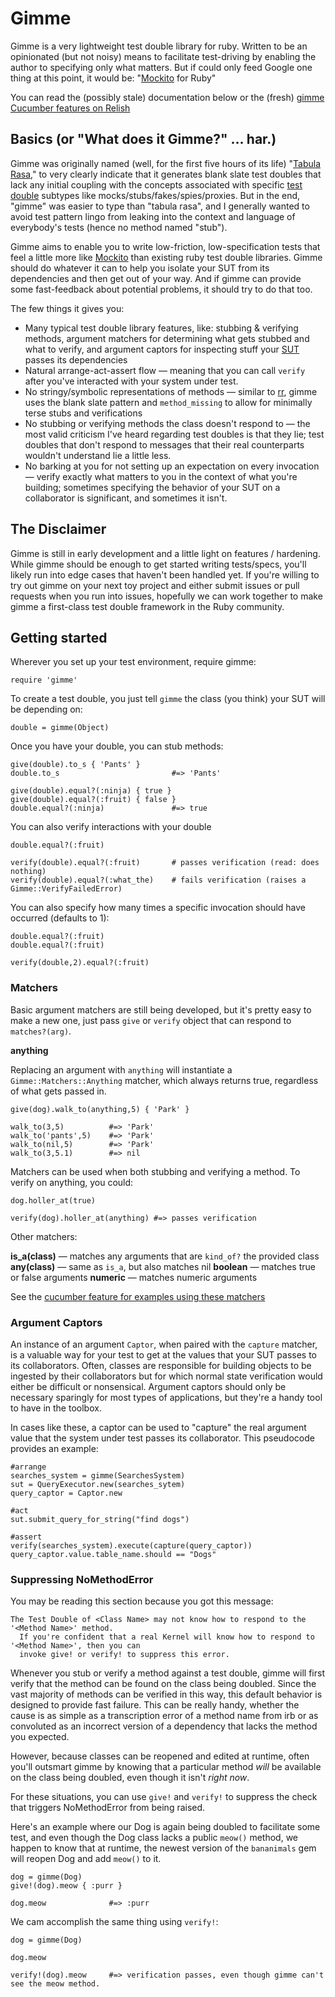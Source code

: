 # Gimme

Gimme is a very lightweight test double library for ruby. Written to be an opinionated (but not noisy) means to facilitate test-driving by enabling the author to specifying only what matters. But if could only feed Google one thing at this point, it would be: "[Mockito](http://mockito.org/) for Ruby"

You can read the (possibly stale) documentation below or the (fresh) [gimme Cucumber features on Relish](http://relishapp.com/searls/gimme)

## Basics (or "What does it Gimme?" ... har.)

Gimme was originally named (well, for the first five hours of its life) "[Tabula Rasa](http://en.wikipedia.org/wiki/Tabula_rasa)," to very clearly indicate that it generates blank slate test doubles that lack any initial coupling with the concepts associated with specific [test double](http://xunitpatterns.com/Test%20Double.html) subtypes like mocks/stubs/fakes/spies/proxies. But in the end, "gimme" was easier to type than "tabula rasa", and I generally wanted to avoid test pattern lingo from leaking into the context and language of everybody's tests (hence no method named "stub").

Gimme aims to enable you to write low-friction, low-specification tests that feel a little more like [Mockito](http://mockito.org/) than existing ruby test double libraries. Gimme should do whatever it can to help you isolate your SUT from its dependencies and then get out of your way. And if gimme can provide some fast-feedback about potential problems, it should try to do that too.

The few things it gives you:

* Many typical test double library features, like: stubbing & verifying methods, argument matchers for determining what gets stubbed and what to verify, and argument captors for inspecting stuff your [SUT](http://xunitpatterns.com/SUT.html) passes its dependencies
* Natural arrange-act-assert flow — meaning that you can call `verify` after you've interacted with your system under test.
* No stringy/symbolic representations of methods — similar to [rr](https://github.com/btakita/rr), gimme uses the blank slate pattern and `method_missing` to allow for minimally terse stubs and verifications
* No stubbing or verifying methods the class doesn't respond to — the most valid criticism I've heard regarding test doubles is that they lie; test doubles that don't respond to messages that their real counterparts wouldn't understand lie a little less.
* No barking at you for not setting up an expectation on every invocation — verify exactly what matters to you in the context of what you're building; sometimes specifying the behavior of your SUT on a collaborator is significant, and sometimes it isn't.


## The Disclaimer

Gimme is still in early development and a little light on features / hardening. While gimme should be enough to get started writing tests/specs, you'll likely run into edge cases that haven't been handled yet. If you're willing to try out gimme on your next toy project and either submit issues or pull requests when you run into issues, hopefully we can work together to make gimme a first-class test double framework in the Ruby community.

## Getting started


Wherever you set up your test environment, require gimme:

    require 'gimme'

To create a test double, you just tell `gimme` the class (you think) your SUT will be depending on:

    double = gimme(Object)
     
Once you have your double, you can stub methods:

    give(double).to_s { 'Pants' }
    double.to_s                         #=> 'Pants'
    
    give(double).equal?(:ninja) { true }
    give(double).equal?(:fruit) { false }    
    double.equal?(:ninja)               #=> true
    
You can also verify interactions with your double    

    double.equal?(:fruit)
    
    verify(double).equal?(:fruit)       # passes verification (read: does nothing)
    verify(double).equal?(:what_the)    # fails verification (raises a Gimme::VerifyFailedError)

You can also specify how many times a specific invocation should have occurred (defaults to 1):

    double.equal?(:fruit)
    double.equal?(:fruit)
    
    verify(double,2).equal?(:fruit)
    
### Matchers

Basic argument matchers are still being developed, but it's pretty easy to make a new one, just pass `give` or `verify` object that can respond to `matches?(arg)`. 

**anything**

Replacing an argument with `anything` will instantiate a `Gimme::Matchers::Anything` matcher, which always returns true, regardless of what gets passed in.

    give(dog).walk_to(anything,5) { 'Park' }
    
    walk_to(3,5)          #=> 'Park'
    walk_to('pants',5)    #=> 'Park'
    walk_to(nil,5)        #=> 'Park'        
    walk_to(3,5.1)        #=> nil
        
Matchers can be used when both stubbing and verifying a method. To verify on anything, you could:

    dog.holler_at(true)
    
    verify(dog).holler_at(anything) #=> passes verification    
    
Other matchers:    
    
**is_a(class)** — matches any arguments that are `kind_of?` the provided class
**any(class)** — same as `is_a`, but also matches nil
**boolean** — matches true or false arguments
**numeric** — matches numeric arguments 

See the [cucumber feature for examples using these matchers](http://relishapp.com/searls/gimme/stubbing-with-matchers)

### Argument Captors

An instance of an argument `Captor`, when paired with the `capture` matcher, is a valuable way for your test to get at the values that your SUT passes to its collaborators. Often, classes are responsible for building objects to be ingested by their collaborators but for which normal state verification would either be difficult or nonsensical. Argument captors should only be necessary sparingly for most types of applications, but they're a handy tool to have in the toolbox.

In cases like these, a captor can be used to "capture" the real argument value that the system under test passes its collaborator. This pseudocode provides an example:

    #arrange
    searches_system = gimme(SearchesSystem)
    sut = QueryExecutor.new(searches_sytem)
    query_captor = Captor.new

    #act
    sut.submit_query_for_string("find dogs")
    
    #assert
    verify(searches_system).execute(capture(query_captor))
    query_captor.value.table_name.should == "Dogs"

    
### Suppressing NoMethodError

You may be reading this section because you got this message:

    The Test Double of <Class Name> may not know how to respond to the '<Method Name>' method. 
      If you're confident that a real Kernel will know how to respond to '<Method Name>', then you can
      invoke give! or verify! to suppress this error.
    
Whenever you stub or verify a method against a test double, gimme will first verify that the method can be found on the class being
doubled. Since the vast majority of methods can be verified in this way, this default behavior is designed to provide fast failure.
This can be really handy, whether the cause is as simple as a transcription error of a method name from irb or as convoluted as an incorrect version of a dependency that lacks the method you expected. 

However, because classes can be reopened and edited at runtime, often you'll outsmart gimme by knowing that a particular
method *will* be available on the class being doubled, even though it isn't *right now*.

For these situations, you can use `give!` and `verify!` to suppress the check that triggers NoMethodError from being raised.

Here's an example where our Dog is again being doubled to facilitate some test, and even though the Dog class lacks a public `meow()` method, we happen to know
that at runtime, the newest version of the `bananimals` gem will reopen Dog and add `meow()` to it.

    dog = gimme(Dog)
    give!(dog).meow { :purr }
    
    dog.meow              #=> :purr
    
We cam accomplish the same thing using `verify!`:

    dog = gimme(Dog)
    
    dog.meow
    
    verify!(dog).meow     #=> verification passes, even though gimme can't see the meow method.
